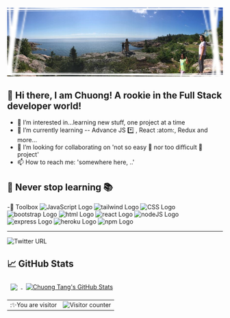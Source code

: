 ![Chuong Tang's GitHub Banner](GithubBanner.JPG)
## 👋 Hi there, I am Chuong! A rookie in the Full Stack developer world!

- 👀 I’m interested in...learning new stuff, one project at a time
- 🌱 I’m currently learning -- Advance JS *️⃣ , React :atom:, Redux and more...
- 💞️ I’m looking for collaborating on 'not so easy 🍦  nor too difficult 🦈  project'
- 📫 How to reach me:    'somewhere here, ..'

**📖 Never stop learning 📚**
---

-🧰 Toolbox
<img src="https://cdn.worldvectorlogo.com/logos/javascript.svg" alt="JavaScript Logo" width="50" height="50"/>
<img src="https://cdn.worldvectorlogo.com/logos/tailwind-css-2.svg" alt="tailwind Logo" width="50" height="50"/>
<img src="https://cdn.worldvectorlogo.com/logos/css3.svg" alt="CSS Logo" width="50" height="50"/>
<img src="https://cdn.worldvectorlogo.com/logos/bootstrap-5-1.svg" alt="bootstrap Logo" width="50" height="50"/>
<img src="https://cdn.worldvectorlogo.com/logos/html5.svg" alt="html Logo" width="50" height="50"/>
<img src="https://cdn.worldvectorlogo.com/logos/react-2.svg" alt="react Logo" width="50" height="50"/>
<img src="https://cdn.worldvectorlogo.com/logos/nodejs-1.svg" alt="nodeJS Logo" width="50" height="50"/>
<img src="https://cdn.worldvectorlogo.com/logos/express-109.svg" alt="express Logo" width="50" height="50"/>
<img src="https://cdn.worldvectorlogo.com/logos/heroku-4.svg" alt="heroku Logo" width="50" height="50"/>
<img src="https://cdn.worldvectorlogo.com/logos/npm-square-red-1.svg" alt="npm Logo" width="50" height="50"/>

---

![Twitter URL](https://img.shields.io/twitter/url?url=https%3A%2F%2Ftwitter.com%2FChuongTang3)

## 📈 GitHub Stats

<a href="https://github.com/chuongtang">
  <img align="center" style="margin:0.5rem" src="https://github-readme-stats.vercel.app/api/top-langs/?username=chuongtang&title_color=f3b745&text_color=fff&icon_color=f3b745&bg_color=14171A" />
</a>

<a href="https://github.com/chuongtang">
  <img align="center" style="margin:0.5rem" src="https://github-readme-stats.vercel.app/api?username=chuongtang&show_icons=true&line_height=27&count_private=true&title_color=f3b745&text_color=fff&icon_color=fff&bg_color=14171A" alt="Chuong Tang's GitHub Stats" />
</a>



<table>
  <tr>
    <td>:✨You are visitor</td>
    <td><img src="https://gh-pages-counter.glitch.me/count.svg" alt="Visitor counter" /></td>
  </tr>
</table>

<!---
chuongtang/chuongtang is a ✨ special ✨ repository because its `README.md` (this file) appears on your GitHub profile.
You can click the Preview link to take a look at your changes.
--->

